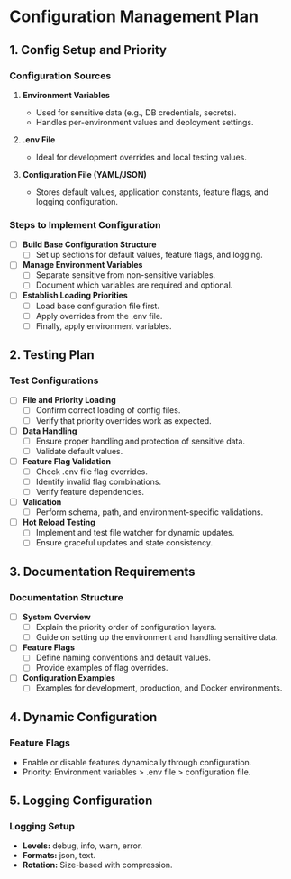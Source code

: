 # Configuration Management Plan

## 1. Config Setup and Priority
### Configuration Sources
1. **Environment Variables**
   - Used for sensitive data (e.g., DB credentials, secrets).
   - Handles per-environment values and deployment settings.

2. **.env File**
   - Ideal for development overrides and local testing values.

3. **Configuration File (YAML/JSON)**
   - Stores default values, application constants, feature flags, and logging configuration.

### Steps to Implement Configuration
- [ ] **Build Base Configuration Structure**
  - [ ] Set up sections for default values, feature flags, and logging.
- [ ] **Manage Environment Variables**
  - [ ] Separate sensitive from non-sensitive variables.
  - [ ] Document which variables are required and optional.
- [ ] **Establish Loading Priorities**
  - [ ] Load base configuration file first.
  - [ ] Apply overrides from the .env file.
  - [ ] Finally, apply environment variables.

## 2. Testing Plan

### Test Configurations
- [ ] **File and Priority Loading**
  - [ ] Confirm correct loading of config files.
  - [ ] Verify that priority overrides work as expected.
- [ ] **Data Handling**
  - [ ] Ensure proper handling and protection of sensitive data.
  - [ ] Validate default values.
- [ ] **Feature Flag Validation**
  - [ ] Check .env file flag overrides.
  - [ ] Identify invalid flag combinations.
  - [ ] Verify feature dependencies.
- [ ] **Validation**
  - [ ] Perform schema, path, and environment-specific validations.
- [ ] **Hot Reload Testing**
  - [ ] Implement and test file watcher for dynamic updates.
  - [ ] Ensure graceful updates and state consistency.

## 3. Documentation Requirements

### Documentation Structure
- [ ] **System Overview**
  - [ ] Explain the priority order of configuration layers.
  - [ ] Guide on setting up the environment and handling sensitive data.
- [ ] **Feature Flags**
  - [ ] Define naming conventions and default values.
  - [ ] Provide examples of flag overrides.
- [ ] **Configuration Examples**
  - [ ] Examples for development, production, and Docker environments.

## 4. Dynamic Configuration

### Feature Flags
- Enable or disable features dynamically through configuration.
- Priority: Environment variables > .env file > configuration file.

## 5. Logging Configuration

### Logging Setup
- **Levels:** debug, info, warn, error.
- **Formats:** json, text.
- **Rotation:** Size-based with compression.
